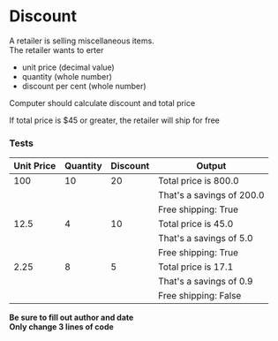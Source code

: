 <h1>Discount</h1>
<p>A retailer is selling miscellaneous items.<br>
The retailer wants to erter</p>
<ul>
  <li>unit price (decimal value)</li>
  <li>quantity (whole number)</li>
  <li>discount per cent (whole number)</li>
</ul>
<p>Computer should calculate discount and total price</p>
<p>If total price is $45 or greater, the retailer will ship for free</p>

<h3>Tests</h3>

|Unit Price|Quantity     |Discount |Output         |
|---| ---     |--- |---            |
|100|10| 20 |Total price is 800.0|
| | | |That's a savings of 200.0|
| | | |Free shipping: True|
|12.5|4| 10 |Total price is 45.0|
| | | |That's a savings of 5.0|
| | | |Free shipping: True|
|2.25|8| 5 |Total price is 17.1|
| | | |That's a savings of 0.9|
| | | |Free shipping: False|

</table>

<p><b>Be sure to fill out author and date</b><br>
<b>Only change 3 lines of code</b></p>
